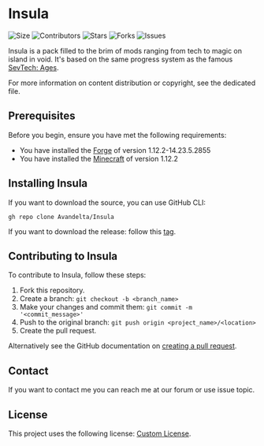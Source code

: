 # Insula

![Size](https://img.shields.io/github/repo-size/Avandelta/Insula)
![Contributors](https://img.shields.io/github/contributors/Avandelta/Insula) 
![Stars](https://img.shields.io/github/stars/Avandelta/Insula?style=social) 
![Forks](https://img.shields.io/github/forks/Avandelta/Insula?style=social) 
![Issues](https://img.shields.io/github/issues/Avandelta/Insula?logo=github&style=social)

Insula is a pack filled to the brim of mods ranging from tech to magic on island in void. It's based on the same progress system as the famous [SevTech: Ages](https://www.curseforge.com/minecraft/modpacks/sevtech-ages).

For more information on content distribution or copyright, see the dedicated file.

## Prerequisites

Before you begin, ensure you have met the following requirements:

- You have installed the [Forge](https://files.minecraftforge.net/maven/net/minecraftforge/forge/index_1.12.2.html) of version 1.12.2-14.23.5.2855
- You have installed the [Minecraft](https://www.minecraft.net/en-us/) of version 1.12.2

## Installing Insula

If you want to download the source, you can use GitHub CLI:

`gh repo clone Avandelta/Insula`

If you want to download the release: follow this [tag](https://github.com/Avandelta/Insula/releases/latest/download/6524398b036c170db89f92be8403ef9b.zip).

## Contributing to Insula

To contribute to Insula, follow these steps:

1. Fork this repository.
2. Create a branch: `git checkout -b <branch_name>`
3. Make your changes and commit them: `git commit -m '<commit_message>'`
4. Push to the original branch: `git push origin <project_name>/<location>`
5. Create the pull request.

Alternatively see the GitHub documentation on [creating a pull request](https://help.github.com/en/github/collaborating-with-issues-and-pull-requests/creating-a-pull-request).

## Contact

If you want to contact me you can reach me at our forum or use issue topic.

## License

This project uses the following license: [Custom License](https://github.com/Avandelta/Insula/blob/main/LICENSE).
